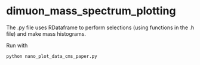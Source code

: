 # dimuon_mass_spectrum_plotting
The .py file uses RDataframe to perform selections (using functions in the .h file) and make mass histograms. 

Run with 
```
python nano_plot_data_cms_paper.py
```
